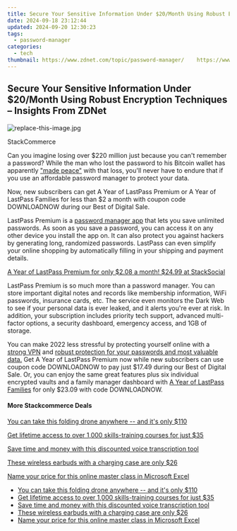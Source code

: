 ```yaml
---
title: Secure Your Sensitive Information Under $20/Month Using Robust Encryption Techniques – Insights From ZDNet
date: 2024-09-18 23:12:44
updated: 2024-09-20 12:30:23
tags:
  - password-manager
categories:
  - tech
thumbnail: https://www.zdnet.com/topic/password-manager/    https://www.zdnet.com/a/img/resize/da733a2a143e2d62a34d40573d27399a5a7585cd/2022/03/23/f5b3d1e9-6351-4d32-846d-e120f65738dc/zd-lastpass.jpg?width=170&height=128&fit=crop&auto=webp
---
```


## Secure Your Sensitive Information Under $20/Month Using Robust Encryption Techniques – Insights From ZDNet

![replace-this-image.jpg](https://www.zdnet.com/a/img/resize/de58a1e51c25ca54d556fd9ebcbcaef1584fc1b8/2022/03/23/f5b3d1e9-6351-4d32-846d-e120f65738dc/zd-lastpass.jpg?auto=webp&width=1280)

StackCommerce

Can you imagine losing over $220 million just because you can't remember a password? While the man who lost the password to his Bitcoin wallet has apparently ["made peace"](https://www.businessinsider.com/bitcoin-owner-who-lost-password-made-peace-potentially-huge-loss-2021-1) with that loss, you'll never have to endure that if you use an affordable password manager to protect your data. 

Now, new subscribers can get A Year of LastPass Premium or A Year of LastPass Families for less than $2 a month with coupon code DOWNLOADNOW during our Best of Digital Sale.

LastPass Premium is a [password manager app](https://stacksocial.com/sales/get-1-year-of-lastpass-premium-for-30-off?sid=zd-%5F%5FCOM%5FCLICK%5FID%5F%5F-dtp&aid=a-ceempx7z) that lets you save unlimited passwords. As soon as you save a password, you can access it on any other device you install the app on. It can also protect you against hackers by generating long, randomized passwords. LastPass can even simplify your online shopping by automatically filling in your shipping and payment details.

[A Year of LastPass Premium for only $2.08 a month! $24.99 at StackSocial](https://stacksocial.com/sales/get-1-year-of-lastpass-premium-for-30-off?sid=zd-%5F%5FCOM%5FCLICK%5FID%5F%5F-dtp&aid=a-ceempx7z)

LastPass Premium is so much more than a password manager. You can store important digital notes and records like membership information, WiFi passwords, insurance cards, etc. The service even monitors the Dark Web to see if your personal data is ever leaked, and it alerts you're ever at risk. In addition, your subscription includes priority tech support, advanced multi-factor options, a security dashboard, emergency access, and 1GB of storage.

You can make 2022 less stressful by protecting yourself online with a [strong VPN](https://www.zdnet.com/article/get-a-lifetime-of-maximum-vpn-protection-for-just-40/) and [robust protection for your passwords and most valuable data.](https://stacksocial.com/sales/get-1-year-of-lastpass-premium-for-30-off?sid=zd-%5F%5FCOM%5FCLICK%5FID%5F%5F-dtp&aid=a-ceempx7z) Get A Year of LastPass Premium now while new subscribers can use coupon code DOWNLOADNOW to pay just $17.49 during our Best of Digital Sale. Or, you can enjoy the same great features plus six individual encrypted vaults and a family manager dashboard with [A Year of LastPass Families](https://stacksocial.com/sales/get-1-year-of-lastpass-premium-for-30-off?sid=zd-%5F%5FCOM%5FCLICK%5FID%5F%5F-dtp&aid=a-ceempx7z) for only $23.09 with code DOWNLOADNOW.

#### More Stackcommerce Deals

[You can take this folding drone anywhere -- and it's only $110](https://www.zdnet.com/article/get-a-folding-drone-you-can-take-with-you-anywhere-for-110/ "You can take this folding drone anywhere  -- and it's only $110")

[Get lifetime access to over 1,000 skills-training courses for just $35](https://www.zdnet.com/article/learn-it-coding-and-design-skills-for-just-20-with-this-course-pack/ "Get lifetime access to over 1,000 skills-training courses for just $35")

[Save time and money with this discounted voice transcription tool](https://www.zdnet.com/article/save-money-and-time-with-this-discounted-voice-transcription-tool/ "Save time and money with this discounted voice transcription tool")

[These wireless earbuds with a charging case are only $26](https://www.zdnet.com/article/get-these-wireless-earbuds-with-a-charging-case-for-just-26/ "These wireless earbuds with a charging case are only $26")

[Name your price for this online master class in Microsoft Excel](https://www.zdnet.com/article/name-your-price-for-this-online-master-class-in-microsoft-excel/ "Name your price for this online master class in Microsoft Excel")

* [You can take this folding drone anywhere -- and it's only $110](https://www.zdnet.com/article/get-a-folding-drone-you-can-take-with-you-anywhere-for-110/ "You can take this folding drone anywhere  -- and it's only $110")
* [Get lifetime access to over 1,000 skills-training courses for just $35](https://www.zdnet.com/article/learn-it-coding-and-design-skills-for-just-20-with-this-course-pack/ "Get lifetime access to over 1,000 skills-training courses for just $35")
* [Save time and money with this discounted voice transcription tool](https://www.zdnet.com/article/save-money-and-time-with-this-discounted-voice-transcription-tool/ "Save time and money with this discounted voice transcription tool")
* [These wireless earbuds with a charging case are only $26](https://www.zdnet.com/article/get-these-wireless-earbuds-with-a-charging-case-for-just-26/ "These wireless earbuds with a charging case are only $26")
* [Name your price for this online master class in Microsoft Excel](https://www.zdnet.com/article/name-your-price-for-this-online-master-class-in-microsoft-excel/ "Name your price for this online master class in Microsoft Excel")

<ins class="adsbygoogle"
     style="display:block"
     data-ad-format="autorelaxed"
     data-ad-client="ca-pub-7571918770474297"
     data-ad-slot="1223367746"></ins>



<ins class="adsbygoogle"
     style="display:block"
     data-ad-client="ca-pub-7571918770474297"
     data-ad-slot="8358498916"
     data-ad-format="auto"
     data-full-width-responsive="true"></ins>
